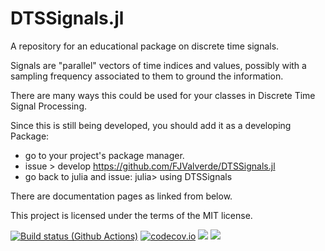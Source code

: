 # DTSSignals.jl

A repository for an educational package  on discrete time signals.

Signals are "parallel" vectors of time indices and values, possibly with a sampling frequency associated to them to ground the information. 

There are many ways this could be used for your classes in Discrete Time Signal Processing. 

Since this is still being developed, you should add it as a developing Package:
- go to your project's package manager.
- issue > develop https://github.com/FJValverde/DTSSignals.jl
- go back to julia and issue: julia> using DTSSignals

There are documentation pages as linked from below. 

This project is licensed under the terms of the MIT license.

[![Build status (Github Actions)](https://github.com/sylvaticus/MyAwesomePackage.jl/workflows/CI/badge.svg)](https://github.com/FJValverde/DTSSignals.jl/actions)
[![codecov.io](http://codecov.io/github/sylvaticus/MyAwesomePackage.jl/coverage.svg?branch=main)](http://codecov.io/github/FJValverde/DTSSignals.jl?branch=main)
[![](https://img.shields.io/badge/docs-stable-blue.svg)](https://FJValverde.github.io/DTSSignals.jl/stable)
[![](https://img.shields.io/badge/docs-dev-blue.svg)](https://FJValverde.github.io/DTSSignals.jl/dev)